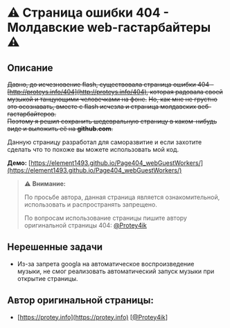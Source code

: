 # :warning: Страница ошибки 404 - Молдавские web-гастарбайтеры :warning:

## Описание
~~Давно, до исчезновение flash, существовала страница ошибки 404 - [http://proteys.info/404](http://proteys.info/404), которая радовала своей музыкой и танцующими человечками на фоне.~~
~~Но, как мне не грустно это осознавать, вместе с flash исчезла и страница молдавских веб-гастарбайтеров.  
Поэтому я решил сохранить шедевральную страницу в каком-нибудь виде и выложить её на **github.com**.~~

Данную страницу разработал для саморазвитие и если захотите сделать что то похоже вы можете использовать мой код.

 **Демо:** [https://element1493.github.io/Page404_webGuestWorkers/](https://element1493.github.io/Page404_webGuestWorkers/)

> :warning: **Внимание:**
> 
>По просьбе автора, данная страница является ознакомительной, использовать и распространять запрещено.
> 
>По вопросам использование страницы пишите автору оригинальной страницы 404: [@Protey4ik](https://t.me/Protey4ik)

## Нерешенные задачи
 - Из-за запрета googla на автоматическое воспроизведение  
музыки, не смог реализовать автоматический запуск музыки при открытие страницы.

## Автор оригинальной страницы:
 - [https://protey.info](https://protey.info) [[@Protey4ik](https://t.me/Protey4ik)]
